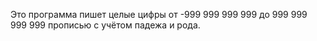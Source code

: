 Это программа пишет целые цифры от -999 999 999 999 до 999 999 999 999 прописью с учётом падежа и рода.
